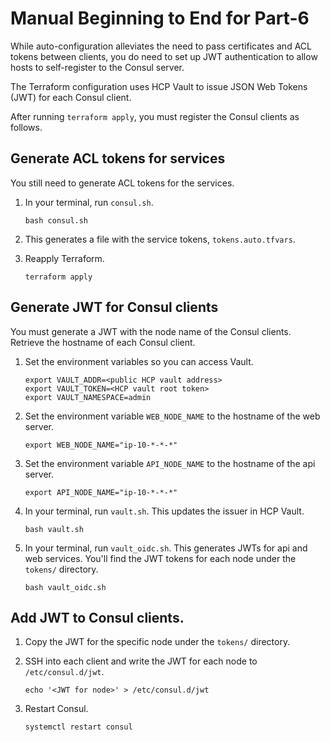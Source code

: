# Manual Beginning to End for Part-6

While auto-configuration alleviates the need to pass certificates
and ACL tokens between clients, you do need to set up JWT authentication
to allow hosts to self-register to the Consul server.

The Terraform configuration uses HCP Vault to issue JSON Web Tokens (JWT)
for each Consul client.

After running `terraform apply`, you must register the Consul clients as
follows.

## Generate ACL tokens for services

You still need to generate ACL tokens for the services.

1. In your terminal, run `consul.sh`.
   ```shell
   bash consul.sh
   ```

1. This generates a file with the service tokens, `tokens.auto.tfvars`.

1. Reapply Terraform.
   ```shell
   terraform apply
   ```

## Generate JWT for Consul clients

You must generate a JWT with the node name of the Consul clients.
Retrieve the hostname of each Consul client.

1. Set the environment variables so you can access Vault.
   ```shell
   export VAULT_ADDR=<public HCP vault address>
   export VAULT_TOKEN=<HCP vault root token>
   export VAULT_NAMESPACE=admin
   ```

1. Set the environment variable `WEB_NODE_NAME` to the hostname
   of the web server.
   ```shell
   export WEB_NODE_NAME="ip-10-*-*-*"
   ```

1. Set the environment variable `API_NODE_NAME` to the hostname
   of the api server.
   ```shell
   export API_NODE_NAME="ip-10-*-*-*"
   ```

1. In your terminal, run `vault.sh`. This updates the issuer in HCP Vault.
   ```shell
   bash vault.sh
   ```

1. In your terminal, run `vault_oidc.sh`. This generates JWTs for api and web services.
   You'll find the JWT tokens for each node under the `tokens/` directory.
   ```shell
   bash vault_oidc.sh
   ```

## Add JWT to Consul clients.

1. Copy the JWT for the specific node under the `tokens/` directory.

1. SSH into each client and write the JWT for each node to `/etc/consul.d/jwt`.
   ```shell
   echo '<JWT for node>' > /etc/consul.d/jwt
   ```

1. Restart Consul.
   ```shell
   systemctl restart consul
   ```
